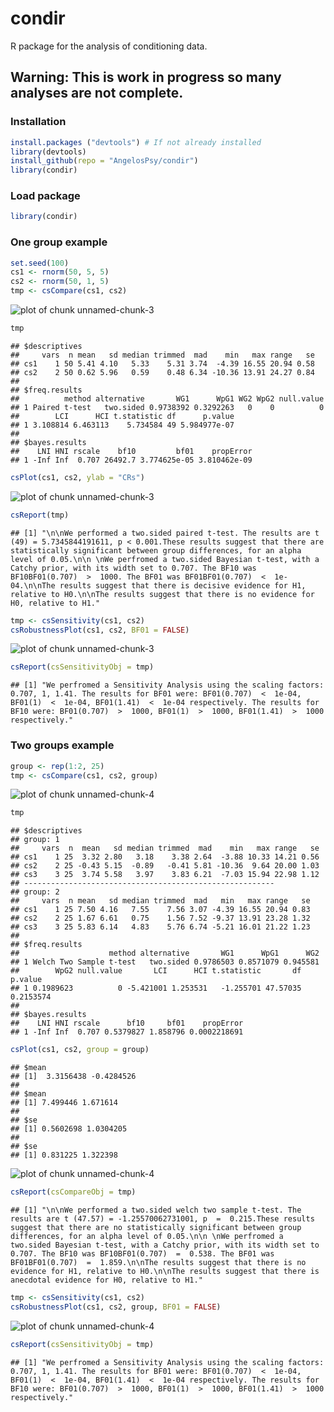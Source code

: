 # condir

R package for the analysis of conditioning data.

## Warning: This is work in progress so many analyses are not complete.

### Installation

```r
install.packages ("devtools") # If not already installed
library(devtools)
install_github(repo = "AngelosPsy/condir")
library(condir)
```

### Load package

```r
library(condir)
```

### One group example

```r
set.seed(100)
cs1 <- rnorm(50, 5, 5)
cs2 <- rnorm(50, 1, 5)
tmp <- csCompare(cs1, cs2)
```

![plot of chunk unnamed-chunk-3](figure/unnamed-chunk-3-1.png)

```r
tmp
```

```
## $descriptives
##     vars  n mean   sd median trimmed  mad    min   max range   se
## cs1    1 50 5.41 4.10   5.33    5.31 3.74  -4.39 16.55 20.94 0.58
## cs2    2 50 0.62 5.96   0.59    0.48 6.34 -10.36 13.91 24.27 0.84
## 
## $freq.results
##          method alternative       WG1      WpG1 WG2 WpG2 null.value
## 1 Paired t-test   two.sided 0.9738392 0.3292263   0    0          0
##        LCI      HCI t.statistic df      p.value
## 1 3.108814 6.463113    5.734584 49 5.984977e-07
## 
## $bayes.results
##    LNI HNI rscale    bf10         bf01    propError
## 1 -Inf Inf  0.707 26492.7 3.774625e-05 3.810462e-09
```

```r
csPlot(cs1, cs2, ylab = "CRs")
```

![plot of chunk unnamed-chunk-3](figure/unnamed-chunk-3-2.png)

```r
csReport(tmp)
```

```
## [1] "\n\nWe performed a two.sided paired t-test. The results are t (49) = 5.7345844191611, p < 0.001.These results suggest that there are statistically significant between group differences, for an alpha level of 0.05.\n\n \nWe perfromed a two.sided Bayesian t-test, with a Catchy prior, with its width set to 0.707. The BF10 was BF10BF01(0.707)  >  1000. The BF01 was BF01BF01(0.707)  <  1e-04.\n\nThe results suggest that there is decisive evidence for H1, relative to H0.\n\nThe results suggest that there is no evidence for H0, relative to H1."
```

```r
tmp <- csSensitivity(cs1, cs2)
csRobustnessPlot(cs1, cs2, BF01 = FALSE)
```

![plot of chunk unnamed-chunk-3](figure/unnamed-chunk-3-3.png)

```r
csReport(csSensitivityObj = tmp)
```

```
## [1] "We perfromed a Sensitivity Analysis using the scaling factors: 0.707, 1, 1.41. The results for BF01 were: BF01(0.707)  <  1e-04, BF01(1)  <  1e-04, BF01(1.41)  <  1e-04 respectively. The results for BF10 were: BF01(0.707)  >  1000, BF01(1)  >  1000, BF01(1.41)  >  1000 respectively."
```

### Two groups example

```r
group <- rep(1:2, 25)
tmp <- csCompare(cs1, cs2, group)
```

![plot of chunk unnamed-chunk-4](figure/unnamed-chunk-4-1.png)

```r
tmp
```

```
## $descriptives
## group: 1
##     vars  n  mean   sd median trimmed  mad    min   max range   se
## cs1    1 25  3.32 2.80   3.18    3.38 2.64  -3.88 10.33 14.21 0.56
## cs2    2 25 -0.43 5.15  -0.89   -0.41 5.81 -10.36  9.64 20.00 1.03
## cs3    3 25  3.74 5.58   3.97    3.83 6.21  -7.03 15.94 22.98 1.12
## -------------------------------------------------------- 
## group: 2
##     vars  n mean   sd median trimmed  mad   min   max range   se
## cs1    1 25 7.50 4.16   7.55    7.56 3.07 -4.39 16.55 20.94 0.83
## cs2    2 25 1.67 6.61   0.75    1.56 7.52 -9.37 13.91 23.28 1.32
## cs3    3 25 5.83 6.14   4.83    5.76 6.74 -5.21 16.01 21.22 1.23
## 
## $freq.results
##                    method alternative       WG1      WpG1      WG2
## 1 Welch Two Sample t-test   two.sided 0.9786503 0.8571079 0.945581
##        WpG2 null.value       LCI      HCI t.statistic       df   p.value
## 1 0.1989623          0 -5.421001 1.253531   -1.255701 47.57035 0.2153574
## 
## $bayes.results
##    LNI HNI rscale      bf10     bf01    propError
## 1 -Inf Inf  0.707 0.5379827 1.858796 0.0002218691
```

```r
csPlot(cs1, cs2, group = group)
```

```
## $mean
## [1]  3.3156438 -0.4284526
## 
## $mean
## [1] 7.499446 1.671614
## 
## $se
## [1] 0.5602698 1.0304205
## 
## $se
## [1] 0.831225 1.322398
```

![plot of chunk unnamed-chunk-4](figure/unnamed-chunk-4-2.png)

```r
csReport(csCompareObj = tmp)
```

```
## [1] "\n\nWe performed a two.sided welch two sample t-test. The results are t (47.57) = -1.25570062731001, p  =  0.215.These results suggest that there are no statistically significant between group differences, for an alpha level of 0.05.\n\n \nWe perfromed a two.sided Bayesian t-test, with a Catchy prior, with its width set to 0.707. The BF10 was BF10BF01(0.707)  =  0.538. The BF01 was BF01BF01(0.707)  =  1.859.\n\nThe results suggest that there is no evidence for H1, relative to H0.\n\nThe results suggest that there is anecdotal evidence for H0, relative to H1."
```

```r
tmp <- csSensitivity(cs1, cs2)
csRobustnessPlot(cs1, cs2, group, BF01 = FALSE)
```

![plot of chunk unnamed-chunk-4](figure/unnamed-chunk-4-3.png)

```r
csReport(csSensitivityObj = tmp)
```

```
## [1] "We perfromed a Sensitivity Analysis using the scaling factors: 0.707, 1, 1.41. The results for BF01 were: BF01(0.707)  <  1e-04, BF01(1)  <  1e-04, BF01(1.41)  <  1e-04 respectively. The results for BF10 were: BF01(0.707)  >  1000, BF01(1)  >  1000, BF01(1.41)  >  1000 respectively."
```
